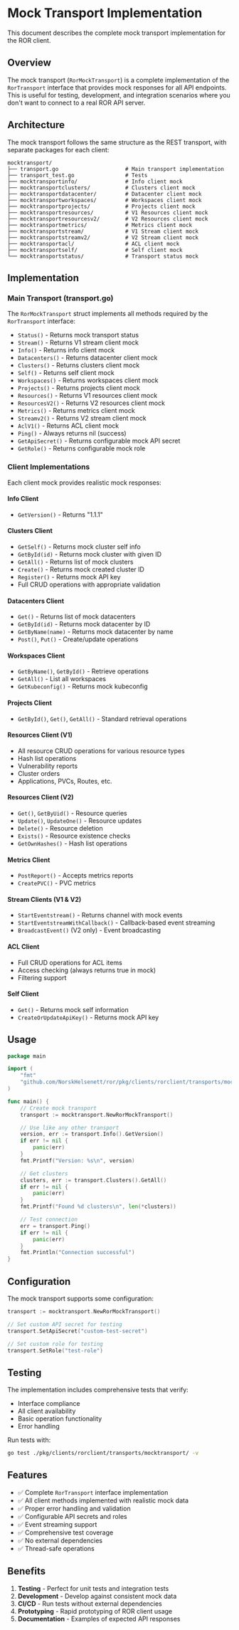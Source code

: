 # Mock Transport Implementation

This document describes the complete mock transport implementation for the ROR client.

## Overview

The mock transport (`RorMockTransport`) is a complete implementation of the `RorTransport` interface that provides mock responses for all API endpoints. This is useful for testing, development, and integration scenarios where you don't want to connect to a real ROR API server.

## Architecture

The mock transport follows the same structure as the REST transport, with separate packages for each client:

```
mocktransport/
├── transport.go                     # Main transport implementation
├── transport_test.go                # Tests
├── mocktransportinfo/               # Info client mock
├── mocktransportclusters/           # Clusters client mock
├── mocktransportdatacenter/         # Datacenter client mock
├── mocktransportworkspaces/         # Workspaces client mock
├── mocktransportprojects/           # Projects client mock
├── mocktransportresources/          # V1 Resources client mock
├── mocktransportresourcesv2/        # V2 Resources client mock
├── mocktransportmetrics/            # Metrics client mock
├── mocktransportstream/             # V1 Stream client mock
├── mocktransportstreamv2/           # V2 Stream client mock
├── mocktransportacl/                # ACL client mock
├── mocktransportself/               # Self client mock
└── mocktransportstatus/             # Transport status mock
```

## Implementation

### Main Transport (transport.go)

The `RorMockTransport` struct implements all methods required by the `RorTransport` interface:

-   `Status()` - Returns mock transport status
-   `Stream()` - Returns V1 stream client mock
-   `Info()` - Returns info client mock
-   `Datacenters()` - Returns datacenter client mock
-   `Clusters()` - Returns clusters client mock
-   `Self()` - Returns self client mock
-   `Workspaces()` - Returns workspaces client mock
-   `Projects()` - Returns projects client mock
-   `Resources()` - Returns V1 resources client mock
-   `ResourcesV2()` - Returns V2 resources client mock
-   `Metrics()` - Returns metrics client mock
-   `Streamv2()` - Returns V2 stream client mock
-   `AclV1()` - Returns ACL client mock
-   `Ping()` - Always returns nil (success)
-   `GetApiSecret()` - Returns configurable mock API secret
-   `GetRole()` - Returns configurable mock role

### Client Implementations

Each client mock provides realistic mock responses:

#### Info Client

-   `GetVersion()` - Returns "1.1.1"

#### Clusters Client

-   `GetSelf()` - Returns mock cluster self info
-   `GetById(id)` - Returns mock cluster with given ID
-   `GetAll()` - Returns list of mock clusters
-   `Create()` - Returns mock created cluster ID
-   `Register()` - Returns mock API key
-   Full CRUD operations with appropriate validation

#### Datacenters Client

-   `Get()` - Returns list of mock datacenters
-   `GetById(id)` - Returns mock datacenter by ID
-   `GetByName(name)` - Returns mock datacenter by name
-   `Post()`, `Put()` - Create/update operations

#### Workspaces Client

-   `GetByName()`, `GetById()` - Retrieve operations
-   `GetAll()` - List all workspaces
-   `GetKubeconfig()` - Returns mock kubeconfig

#### Projects Client

-   `GetById()`, `Get()`, `GetAll()` - Standard retrieval operations

#### Resources Client (V1)

-   All resource CRUD operations for various resource types
-   Hash list operations
-   Vulnerability reports
-   Cluster orders
-   Applications, PVCs, Routes, etc.

#### Resources Client (V2)

-   `Get()`, `GetByUid()` - Resource queries
-   `Update()`, `UpdateOne()` - Resource updates
-   `Delete()` - Resource deletion
-   `Exists()` - Resource existence checks
-   `GetOwnHashes()` - Hash list operations

#### Metrics Client

-   `PostReport()` - Accepts metrics reports
-   `CreatePVC()` - PVC metrics

#### Stream Clients (V1 & V2)

-   `StartEventstream()` - Returns channel with mock events
-   `StartEventstreamWithCallback()` - Callback-based event streaming
-   `BroadcastEvent()` (V2 only) - Event broadcasting

#### ACL Client

-   Full CRUD operations for ACL items
-   Access checking (always returns true in mock)
-   Filtering support

#### Self Client

-   `Get()` - Returns mock self information
-   `CreateOrUpdateApiKey()` - Returns mock API key

## Usage

```go
package main

import (
    "fmt"
    "github.com/NorskHelsenett/ror/pkg/clients/rorclient/transports/mocktransport"
)

func main() {
    // Create mock transport
    transport := mocktransport.NewRorMockTransport()

    // Use like any other transport
    version, err := transport.Info().GetVersion()
    if err != nil {
        panic(err)
    }
    fmt.Printf("Version: %s\n", version)

    // Get clusters
    clusters, err := transport.Clusters().GetAll()
    if err != nil {
        panic(err)
    }
    fmt.Printf("Found %d clusters\n", len(*clusters))

    // Test connection
    err = transport.Ping()
    if err != nil {
        panic(err)
    }
    fmt.Println("Connection successful")
}
```

## Configuration

The mock transport supports some configuration:

```go
transport := mocktransport.NewRorMockTransport()

// Set custom API secret for testing
transport.SetApiSecret("custom-test-secret")

// Set custom role for testing
transport.SetRole("test-role")
```

## Testing

The implementation includes comprehensive tests that verify:

-   Interface compliance
-   All client availability
-   Basic operation functionality
-   Error handling

Run tests with:

```bash
go test ./pkg/clients/rorclient/transports/mocktransport/ -v
```

## Features

-   ✅ Complete `RorTransport` interface implementation
-   ✅ All client methods implemented with realistic mock data
-   ✅ Proper error handling and validation
-   ✅ Configurable API secrets and roles
-   ✅ Event streaming support
-   ✅ Comprehensive test coverage
-   ✅ No external dependencies
-   ✅ Thread-safe operations

## Benefits

1. **Testing** - Perfect for unit tests and integration tests
2. **Development** - Develop against consistent mock data
3. **CI/CD** - Run tests without external dependencies
4. **Prototyping** - Rapid prototyping of ROR client usage
5. **Documentation** - Examples of expected API responses
